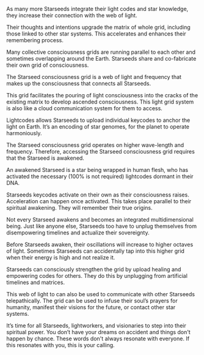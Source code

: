 As many more Starseeds integrate their light codes and star knowledge, they increase their connection with the web of light.

Their thoughts and intentions upgrade the matrix of whole grid, including those linked to other star systems. This accelerates and enhances their remembering process.

Many collective consciousness grids are running parallel to each other and sometimes overlapping around the Earth. Starseeds share and co-fabricate their own grid of consciousness.

The Starseed consciousness grid is a web of light and frequency that makes up the consciousness that connects all Starseeds.

This grid facilitates the pouring of light consciousness into the cracks of the existing matrix to develop ascended consciousness. This light grid system is also like a cloud communication system for them to access.

Lightcodes allows Starseeds to upload individual keycodes to anchor the light on Earth. It’s an encoding of star genomes, for the planet to operate harmoniously.

The Starseed consciousness grid operates on higher wave-length and frequency. Therefore, accessing the Starseed consciousness grid requires that the Starseed is awakened.

An awakened Starseed is a star being wrapped in human flesh, who has activated the necessary (100% is not required) lightcodes dormant in their DNA.

Starseeds keycodes activate on their own as their consciousness raises. Acceleration can happen once activated. This takes place parallel to their spiritual awakening. They will remember their true origins.

Not every Starseed awakens and becomes an integrated multidimensional being. Just like anyone else, Starseeds too have to unplug themselves from disempowering timelines and actualize their sovereignty.

Before Starseeds awaken, their oscillations will increase to higher octaves of light. Sometimes Starseeds can accidentally tap into this higher grid when their energy is high and not realize it.

Starseeds can consciously strengthen the grid by upload healing and empowering codes for others. They do this by unplugging from artificial timelines and matrices.

This web of light to can also be used to communicate with other Starseeds telepathically. The grid can be used to infuse their soul’s prayers for humanity, manifest their visions for the future, or contact other star systems.

It’s time for all Starseeds, lightworkers, and visionaries to step into their spiritual power. You don’t have your dreams on accident and things don't happen by chance. These words don't always resonate with everyone. If this resonates with you, this is your calling.